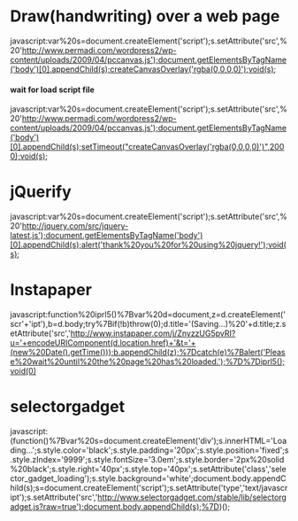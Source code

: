 # Draw(handwriting) over a web page
javascript:var%20s=document.createElement('script');s.setAttribute('src',%20'http://www.permadi.com/wordpress2/wp-content/uploads/2009/04/pccanvas.js');document.getElementsByTagName('body')[0].appendChild(s);createCanvasOverlay('rgba(0,0,0,0)');void(s);
#### wait for load script file
javascript:var%20s=document.createElement('script');s.setAttribute('src',%20'http://www.permadi.com/wordpress2/wp-content/uploads/2009/04/pccanvas.js');document.getElementsByTagName('body')[0].appendChild(s);setTimeout("createCanvasOverlay('rgba(0,0,0,0)')",2000);void(s);

# jQuerify
javascript:var%20s=document.createElement('script');s.setAttribute('src',%20'http://jquery.com/src/jquery-latest.js');document.getElementsByTagName('body')[0].appendChild(s);alert('thank%20you%20for%20using%20jquery!');void(s);

# Instapaper
javascript:function%20iprl5()%7Bvar%20d=document,z=d.createElement('scr'+'ipt'),b=d.body;try%7Bif(!b)throw(0);d.title='(Saving...)%20'+d.title;z.setAttribute('src','http://www.instapaper.com/j/ZnyzzUG5pvRI?u='+encodeURIComponent(d.location.href)+'&t='+(new%20Date().getTime()));b.appendChild(z);%7Dcatch(e)%7Balert('Please%20wait%20until%20the%20page%20has%20loaded.');%7D%7Diprl5();void(0)

# selectorgadget
javascript:(function()%7Bvar%20s=document.createElement('div');s.innerHTML='Loading...';s.style.color='black';s.style.padding='20px';s.style.position='fixed';s.style.zIndex='9999';s.style.fontSize='3.0em';s.style.border='2px%20solid%20black';s.style.right='40px';s.style.top='40px';s.setAttribute('class','selector_gadget_loading');s.style.background='white';document.body.appendChild(s);s=document.createElement('script');s.setAttribute('type','text/javascript');s.setAttribute('src','http://www.selectorgadget.com/stable/lib/selectorgadget.js?raw=true');document.body.appendChild(s);%7D)();


